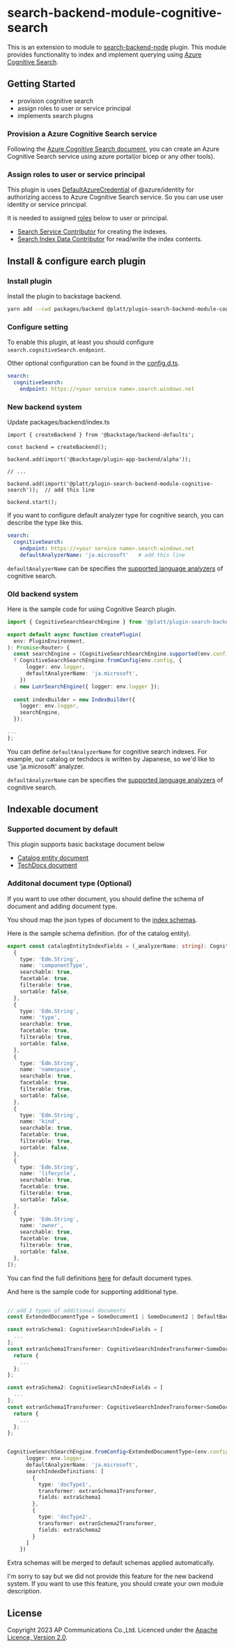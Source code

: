 # search-backend-module-cognitive-search

This is an extension to module to [search-backend-node](https://github.com/backstage/backstage/tree/master/plugins/search-backend-node) plugin.
This module provides functionality to index and implement querying using [Azure Cognitive Search](https://learn.microsoft.com/en-us/azure/search/).

## Getting Started

- provision cognitive search
- assign roles to user or service principal
- implements search plugns

### Provision a Azure Cognitive Search service

Following the [Azure Cognitive Search document](https://learn.microsoft.com/en-us/azure/search/search-what-is-azure-search), you can create an Azure Cognitive Search service using azure portal(or bicep or any other tools).

### Assign roles to user or service principal

This plugin is uses [DefaultAzureCredential](https://www.npmjs.com/package/@azure/identity) of @azure/identity for authorizing access to Azure Cognitive Search service. So you can use user identity or service principal.

It is needed to assigned [roles](https://learn.microsoft.com/en-us/azure/search/search-security-rbac?tabs=config-svc-portal%2Croles-portal%2Ctest-portal%2Ccustom-role-portal%2Cdisable-keys-portal#built-in-roles-used-in-search) below to user or principal.


- [Search Service Contributor](https://learn.microsoft.com/en-us/azure/role-based-access-control/built-in-roles#search-service-contributor) for creating the indexes.
- [Search Index Data Contributor](https://learn.microsoft.com/en-us/azure/role-based-access-control/built-in-roles#search-index-data-contributor) for read/write the index contents.

## Install & configure earch plugin

### Install plugin

Install the plugin to backstage backend.

```bash
yarn add --cwd packages/backend @platt/plugin-search-backend-module-cognitive-search

```

### Configure setting

To enable this plugin, at least you should configure `search.cognitiveSearch.endpoint`.

Other optional configuration can be found in the [config.d.ts](./config.d.ts). 

```yaml
search:
  cognitiveSearch:
    endpoint: https://<your service name>.search.windows.net

```

### New backend system

Update packages/backend/index.ts

```
import { createBackend } from '@backstage/backend-defaults';

const backend = createBackend();

backend.add(import('@backstage/plugin-app-backend/alpha'));

// ... 

backend.add(import('@platt/plugin-search-backend-module-cognitive-search'));  // add this line

backend.start();
```

If you want to configure default analyzer type for cognitive search, you can describe the type like this.

```yaml
search:
  cognitiveSearch:
    endpoint: https://<your service name>.search.windows.net
    defaultAnalyzerName: 'ja.microsoft'   # add this line

```

`defaultAnalyzerName` can be specifies the [supported language analyzers](https://learn.microsoft.com/en-us/azure/search/index-add-language-analyzers#supported-language-analyzers) of cognitive search.


### Old backend system

Here is the sample code for using Cognitive Search plugin.

```typescript
import { CognitiveSearchSearchEngine } from '@platt/plugin-search-backend-module-cognitive-search';

export default async function createPlugin(
  env: PluginEnvironment,
): Promise<Router> {
  const searchEngine = (CognitiveSearchSearchEngine.supported(env.config))
  ? CognitiveSearchSearchEngine.fromConfig(env.config, {
      logger: env.logger,
      defaultAnalyzerName: 'ja.microsoft',
    })
  : new LunrSearchEngine({ logger: env.logger });
  
  const indexBuilder = new IndexBuilder({
    logger: env.logger,
    searchEngine,
  });

...
};
```

You can define `defaultAnalyzerName` for cognitive search indexes.
For example, our catalog or techdocs is written by Japanese, so we'd like to use 
'ja.microsoft' analyzer.

`defaultAnalyzerName` can be specifies the [supported language analyzers](https://learn.microsoft.com/en-us/azure/search/index-add-language-analyzers#supported-language-analyzers) of cognitive search.


## Indexable document

### Supported document by default

This plugin supports basic backstage document below

- [Catalog entity document](https://github.com/backstage/backstage/blob/master/plugins/catalog-common/src/search/CatalogEntityDocument.ts)
- [TechDocs document](https://github.com/backstage/backstage/blob/master/plugins/techdocs-node/src/techdocsTypes.ts)

### Additonal document type (Optional)
If you want to use other document, you should define the schema of document and adding document type.

You shoud map the json types of document to the [index schemas](https://learn.microsoft.com/en-us/azure/search/search-what-is-an-index).


Here is the sample schema definition. (for of the catalog entity).

```typescript
export const catalogEntityIndexFields = (_analyzerName: string): CognitiveSearchIndexFields => ([
  {
    type: 'Edm.String',
    name: 'componentType',
    searchable: true,
    facetable: true,
    filterable: true,
    sortable: false,
  },
  {
    type: 'Edm.String',
    name: 'type',
    searchable: true,
    facetable: true,
    filterable: true,
    sortable: false,
  },
  {
    type: 'Edm.String',
    name: 'namespace',
    searchable: true,
    facetable: true,
    filterable: true,
    sortable: false,
  },
  {
    type: 'Edm.String',
    name: 'kind',
    searchable: true,
    facetable: true,
    filterable: true,
    sortable: false,
  },
  {
    type: 'Edm.String',
    name: 'lifecycle',
    searchable: true,
    facetable: true,
    filterable: true,
    sortable: false,
  },
  {
    type: 'Edm.String',
    name: 'owner',
    searchable: true,
    facetable: true,
    filterable: true,
    sortable: false,
  },
]);

```

You can find the full definitions [here](./src/client/defaultIndexFields.ts) for default document types.

And here is the sample code for supporting additional type.

```typescript

// add 2 types of additional documents
const ExtendedDocumentType = SomeDocument1 | SomeDocument2 | DefaultBackstageSearchDocuments;

const extraSchema1: CognitiveSearchIndexFields = [
  ...
];
const extranSchema1Transformer: CognitiveSearchIndexTransformer<SomeDocument1> = (data) => {
  return {
    ...
  };
};

const extraSchema2: CognitiveSearchIndexFields = [
  ...
];
const extranSchema1Transformer: CognitiveSearchIndexTransformer<SomeDocument2> = (data) => {
  return {
    ...
  };
};


CognitiveSearchSearchEngine.fromConfig<ExtendedDocumentType>(env.config, {
      logger: env.logger,
      defaultAnalyzerName: 'ja.microsoft',
      searchIndexDefinitions: [
        {
          type: 'docType1',
          transformer: extranSchema1Transformer,
          fields: extraSchema1
        },
        {
          type: 'docType2',
          transformer: extranSchema2Transformer,
          fields: extraSchema2
        }
      ]
    })
```

Extra schemas will be merged to default schemas applied automatically.

I'm sorry to say but we did not provide this feature for the new backend system.
If you want to use this feature, you should create your own module description.


## License

Copyright 2023 AP Communications Co.,Ltd. Licenced under the [Apache Licence, Version 2.0](../../LICENSE).